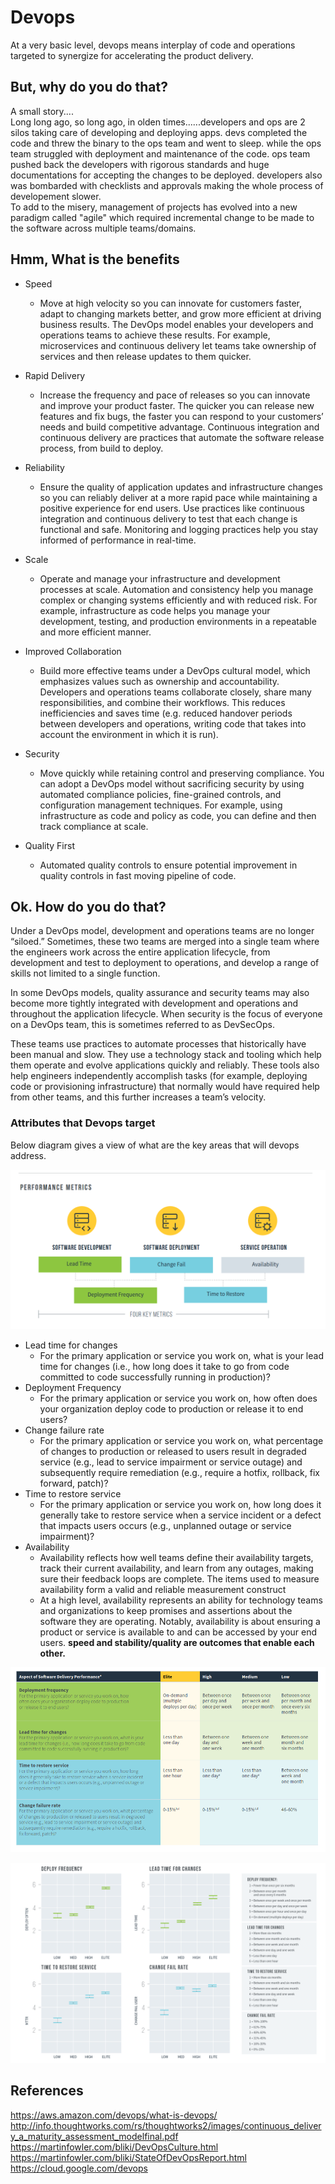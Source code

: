 # Devops
At a very basic level, devops means interplay of code and operations targeted to synergize for accelerating the product delivery.

## But, why do you do that?
A small story....<br>
Long long ago, so long ago, in olden times......developers and ops are 2 silos taking care of developing and deploying apps. devs completed the code and threw the binary to the ops team and went to sleep. while the ops team struggled with deployment and maintenance of the code. ops team pushed back the developers with rigorous standards and huge documentations for accepting the changes to be deployed. developers also was bombarded with checklists and approvals making the whole process of developement slower.<br>
To add to the misery, management of projects has evolved into a new paradigm called "agile" which required incremental change to be made to the software across multiple teams/domains. 

## Hmm, What is the benefits
- Speed
    - Move at high velocity so you can innovate for customers faster, adapt to changing markets better, and grow more efficient at driving business results. The DevOps model enables your developers and operations teams to achieve these results. For example, microservices and continuous delivery let teams take ownership of services and then release updates to them quicker.
- Rapid Delivery
    - Increase the frequency and pace of releases so you can innovate and improve your product faster. The quicker you can release new features and fix bugs, the faster you can respond to your customers’ needs and build competitive advantage. Continuous integration and continuous delivery are practices that automate the software release process, from build to deploy.

- Reliability
    - Ensure the quality of application updates and infrastructure changes so you can reliably deliver at a more rapid pace while maintaining a positive experience for end users. Use practices like continuous integration and continuous delivery to test that each change is functional and safe. Monitoring and logging practices help you stay informed of performance in real-time.
- Scale
    - Operate and manage your infrastructure and development processes at scale. Automation and consistency help you manage complex or changing systems efficiently and with reduced risk. For example, infrastructure as code helps you manage your development, testing, and production environments in a repeatable and more efficient manner.
- Improved Collaboration
    - Build more effective teams under a DevOps cultural model, which emphasizes values such as ownership and accountability. Developers and operations teams collaborate closely, share many responsibilities, and combine their workflows. This reduces inefficiencies and saves time (e.g. reduced handover periods between developers and operations, writing code that takes into account the environment in which it is run).
- Security
    - Move quickly while retaining control and preserving compliance. You can adopt a DevOps model without sacrificing security by using automated compliance policies, fine-grained controls, and configuration management techniques. For example, using infrastructure as code and policy as code, you can define and then track compliance at scale.

- Quality First
    - Automated quality controls to ensure potential improvement in quality controls in fast moving pipeline of code.

## Ok. How do you do that?


Under a DevOps model, development and operations teams are no longer “siloed.” Sometimes, these two teams are merged into a single team where the engineers work across the entire application lifecycle, from development and test to deployment to operations, and develop a range of skills not limited to a single function.

In some DevOps models, quality assurance and security teams may also become more tightly integrated with development and operations and throughout the application lifecycle. When security is the focus of everyone on a DevOps team, this is sometimes referred to as DevSecOps.

These teams use practices to automate processes that historically have been manual and slow. They use a technology stack and tooling which help them operate and evolve applications quickly and reliably. These tools also help engineers independently accomplish tasks (for example, deploying code or provisioning infrastructure) that normally would have required help from other teams, and this further increases a team’s velocity.

### Attributes that Devops target

Below diagram gives a view of what are the key areas that will devops address.

![alt text][logo1]

[logo1]: devops-11.png ""

- Lead time for changes
    - For the primary application or service you work on, what is your lead time for changes (i.e., how long does it take to go from code committed to code successfully running in production)?
- Deployment Frequency
    - For the primary application or service you work on, how often does your organization deploy code to production or release it to end users?
- Change failure rate
    - For the primary application or service you work on, what percentage of changes to production or released to users result in degraded service (e.g., lead to service impairment or service outage) and subsequently require remediation (e.g., require a hotfix, rollback, fix forward, patch)?
- Time to restore service
    - For the primary application or service you work on, how long does it generally take to restore service when a service incident or a defect that impacts users occurs (e.g., unplanned outage or service impairment)?
- Availability
    - Availability reflects how well teams define their availability targets, track their current availability, and learn from any outages, making sure their feedback loops are complete. The items used to measure availability form a valid and reliable measurement construct
    - At a high level, availability represents an  ability for technology teams and organizations to keep promises and assertions about the software they are operating. Notably, availability is about ensuring a product or service is available to and can be accessed  by your end users.
**speed and stability/quality are outcomes that enable each other.** 

![alt text][fig2]

[fig2]: devops-10.png ""

![alt text][fig3]

[fig3]: devops-12.png ""


## References
https://aws.amazon.com/devops/what-is-devops/ <br>
http://info.thoughtworks.com/rs/thoughtworks2/images/continuous_delivery_a_maturity_assessment_modelfinal.pdf <br>
https://martinfowler.com/bliki/DevOpsCulture.html<br>
https://martinfowler.com/bliki/StateOfDevOpsReport.html<br>
https://cloud.google.com/devops
